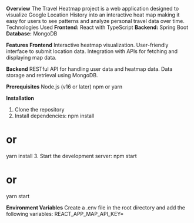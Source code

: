 **Overview**
The Travel Heatmap project is a web application designed to visualize Google Location History into an interactive heat map making it easy for users to see patterns and analyze personal travel data over time.
Technologies Used
**Frontend:** React with TypeScript
**Backend:** Spring Boot
**Database:** MongoDB

**Features**
**Frontend**
Interactive heatmap visualization.
User-friendly interface to submit location data.
Integration with APIs for fetching and displaying map data.

**Backend**
RESTful API for handling user data and heatmap data.
Data storage and retrieval using MongoDB.

**Prerequisites**
Node.js (v16 or later)
npm or yarn

**Installation**
1. Clone the repository
2. Install dependencies:
npm install
# or
yarn install
3. Start the development server:
npm start
# or
yarn start

**Environment Variables**
Create a .env file in the root directory and add the following variables:
REACT_APP_MAP_API_KEY=<Your Map API Key>


